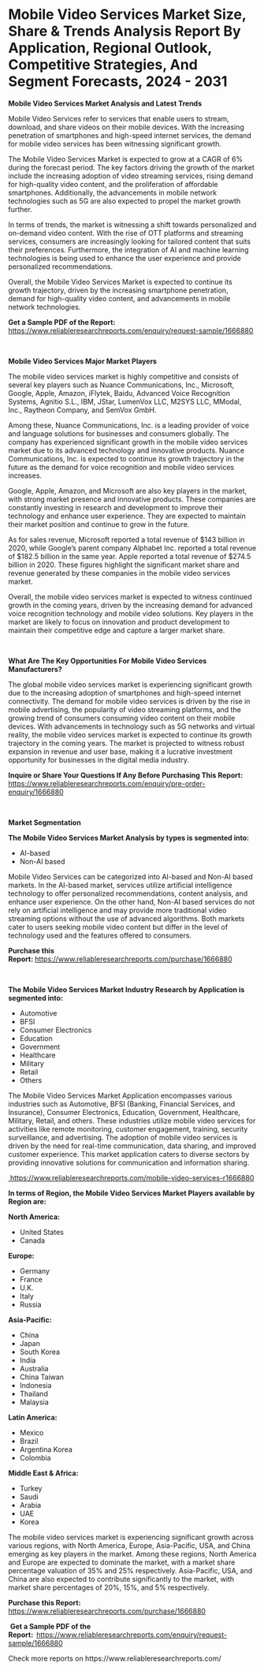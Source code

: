 <p><h1>Mobile Video Services Market Size, Share & Trends Analysis Report By Application, Regional Outlook, Competitive Strategies, And Segment Forecasts, 2024 - 2031</h1></p><p><strong>Mobile Video Services Market Analysis and Latest Trends</strong></p>
<p><p>Mobile Video Services refer to services that enable users to stream, download, and share videos on their mobile devices. With the increasing penetration of smartphones and high-speed internet services, the demand for mobile video services has been witnessing significant growth.</p><p>The Mobile Video Services Market is expected to grow at a CAGR of 6% during the forecast period. The key factors driving the growth of the market include the increasing adoption of video streaming services, rising demand for high-quality video content, and the proliferation of affordable smartphones. Additionally, the advancements in mobile network technologies such as 5G are also expected to propel the market growth further.</p><p>In terms of trends, the market is witnessing a shift towards personalized and on-demand video content. With the rise of OTT platforms and streaming services, consumers are increasingly looking for tailored content that suits their preferences. Furthermore, the integration of AI and machine learning technologies is being used to enhance the user experience and provide personalized recommendations.</p><p>Overall, the Mobile Video Services Market is expected to continue its growth trajectory, driven by the increasing smartphone penetration, demand for high-quality video content, and advancements in mobile network technologies.</p></p>
<p><strong>Get a Sample PDF of the Report:&nbsp;</strong> <a href="https://www.reliableresearchreports.com/enquiry/request-sample/1666880">https://www.reliableresearchreports.com/enquiry/request-sample/1666880</a></p>
<p>&nbsp;</p>
<p><strong>Mobile Video Services Major Market Players</strong></p>
<p><p>The mobile video services market is highly competitive and consists of several key players such as Nuance Communications, Inc., Microsoft, Google, Apple, Amazon, iFlytek, Baidu, Advanced Voice Recognition Systems, Agnitio S.L., IBM, JStar, LumenVox LLC, M2SYS LLC, MModal, Inc., Raytheon Company, and SemVox GmbH.</p><p>Among these, Nuance Communications, Inc. is a leading provider of voice and language solutions for businesses and consumers globally. The company has experienced significant growth in the mobile video services market due to its advanced technology and innovative products. Nuance Communications, Inc. is expected to continue its growth trajectory in the future as the demand for voice recognition and mobile video services increases.</p><p>Google, Apple, Amazon, and Microsoft are also key players in the market, with strong market presence and innovative products. These companies are constantly investing in research and development to improve their technology and enhance user experience. They are expected to maintain their market position and continue to grow in the future.</p><p>As for sales revenue, Microsoft reported a total revenue of $143 billion in 2020, while Google’s parent company Alphabet Inc. reported a total revenue of $182.5 billion in the same year. Apple reported a total revenue of $274.5 billion in 2020. These figures highlight the significant market share and revenue generated by these companies in the mobile video services market.</p><p>Overall, the mobile video services market is expected to witness continued growth in the coming years, driven by the increasing demand for advanced voice recognition technology and mobile video solutions. Key players in the market are likely to focus on innovation and product development to maintain their competitive edge and capture a larger market share.</p></p>
<p>&nbsp;</p>
<p><strong>What Are The Key Opportunities For Mobile Video Services Manufacturers?</strong></p>
<p><p>The global mobile video services market is experiencing significant growth due to the increasing adoption of smartphones and high-speed internet connectivity. The demand for mobile video services is driven by the rise in mobile advertising, the popularity of video streaming platforms, and the growing trend of consumers consuming video content on their mobile devices. With advancements in technology such as 5G networks and virtual reality, the mobile video services market is expected to continue its growth trajectory in the coming years. The market is projected to witness robust expansion in revenue and user base, making it a lucrative investment opportunity for businesses in the digital media industry.</p></p>
<p><strong>Inquire or Share Your Questions If Any Before Purchasing This Report:</strong> <a href="https://www.reliableresearchreports.com/enquiry/pre-order-enquiry/1666880">https://www.reliableresearchreports.com/enquiry/pre-order-enquiry/1666880</a></p>
<p>&nbsp;</p>
<p><strong>Market Segmentation</strong></p>
<p><strong>The Mobile Video Services Market Analysis by types is segmented into:</strong></p>
<p><ul><li>AI-based</li><li>Non-AI based</li></ul></p>
<p><p>Mobile Video Services can be categorized into AI-based and Non-AI based markets. In the AI-based market, services utilize artificial intelligence technology to offer personalized recommendations, content analysis, and enhance user experience. On the other hand, Non-AI based services do not rely on artificial intelligence and may provide more traditional video streaming options without the use of advanced algorithms. Both markets cater to users seeking mobile video content but differ in the level of technology used and the features offered to consumers.</p></p>
<p><strong>Purchase this Report:&nbsp;</strong><a href="https://www.reliableresearchreports.com/purchase/1666880">https://www.reliableresearchreports.com/purchase/1666880</a></p>
<p>&nbsp;</p>
<p><strong>The Mobile Video Services Market Industry Research by Application is segmented into:</strong></p>
<p><ul><li>Automotive</li><li>BFSI</li><li>Consumer Electronics</li><li>Education</li><li>Government</li><li>Healthcare</li><li>Military</li><li>Retail</li><li>Others</li></ul></p>
<p><p>The Mobile Video Services Market Application encompasses various industries such as Automotive, BFSI (Banking, Financial Services, and Insurance), Consumer Electronics, Education, Government, Healthcare, Military, Retail, and others. These industries utilize mobile video services for activities like remote monitoring, customer engagement, training, security surveillance, and advertising. The adoption of mobile video services is driven by the need for real-time communication, data sharing, and improved customer experience. This market application caters to diverse sectors by providing innovative solutions for communication and information sharing.</p></p>
<p><a href="https://www.reliableresearchreports.com/mobile-video-services-r1666880">&nbsp;https://www.reliableresearchreports.com/mobile-video-services-r1666880</a></p>
<p><strong>In terms of Region, the Mobile Video Services Market Players available by Region are:</strong></p>
<p>
    <p> <strong> North America: </strong>
        <ul>
            <li>United States</li>
            <li>Canada</li>
        </ul>
        </p> 
    <p> <strong> Europe: </strong>
        <ul>
            <li>Germany</li>
            <li>France</li>
            <li>U.K.</li>
            <li>Italy</li>
            <li>Russia</li>
        </ul>
        </p> 
    <p> <strong> Asia-Pacific: </strong>
        <ul>
            <li>China</li>
            <li>Japan</li>
            <li>South Korea</li>
            <li>India</li>
            <li>Australia</li>
            <li>China Taiwan</li>
            <li>Indonesia</li>
            <li>Thailand</li>
            <li>Malaysia</li>
        </ul>
        </p> 
    <p> <strong> Latin America: </strong>
        <ul>
            <li>Mexico</li>
            <li>Brazil</li>
            <li>Argentina Korea</li>
            <li>Colombia</li>
        </ul>
        </p> 
    <p> <strong> Middle East & Africa: </strong>
        <ul>
            <li>Turkey</li>
            <li>Saudi</li>
            <li>Arabia</li>
            <li>UAE</li>
            <li>Korea</li>
        </ul>
    </p>
    </p>
<p><p>The mobile video services market is experiencing significant growth across various regions, with North America, Europe, Asia-Pacific, USA, and China emerging as key players in the market. Among these regions, North America and Europe are expected to dominate the market, with a market share percentage valuation of 35% and 25% respectively. Asia-Pacific, USA, and China are also expected to contribute significantly to the market, with market share percentages of 20%, 15%, and 5% respectively.</p></p>
<p><strong>Purchase this Report: </strong><a href="https://www.reliableresearchreports.com/purchase/1666880">https://www.reliableresearchreports.com/purchase/1666880</a></p>
<p>&nbsp;<strong>Get a Sample PDF of the Report:&nbsp;&nbsp;</strong><a href="https://www.reliableresearchreports.com/enquiry/request-sample/1666880">https://www.reliableresearchreports.com/enquiry/request-sample/1666880</a></p>
<p><strong></strong></p>
<p>Check more reports on https://www.reliableresearchreports.com/</p>